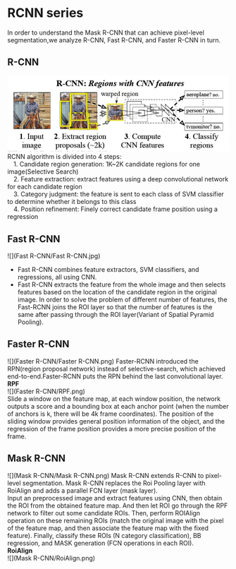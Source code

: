# RCNN series
In order to understand the Mask R-CNN that can achieve pixel-level segmentation,we analyze R-CNN, Fast R-CNN, and Faster R-CNN in turn.
## R-CNN
![](R-CNN/R-CNN.jpg)       
RCNN algorithm is divided into 4 steps:   
&ensp;&ensp;1. Candidate region generation: 1K~2K candidate regions for one image(Selective Search)   
&ensp;&ensp;2. Feature extraction: extract features using a deep convolutional network for each candidate region   
&ensp;&ensp;3. Category judgment: the feature is sent to each class of SVM classifier to determine whether it belongs to this class   
&ensp;&ensp;4. Position refinement: Finely correct candidate frame position using a regression
## Fast R-CNN
![](Fast R-CNN/Fast R-CNN.jpg)
- Fast R-CNN combines feature extractors, SVM classifiers, and regressions, all using CNN.      
- Fast R-CNN extracts the feature from the whole image and then selects features based on the location of the candidate region in the original image. In order to solve the problem of different number of features, the Fast-RCNN joins the ROI layer so that the number of features is the same after passing through the ROI layer(Variant of Spatial Pyramid Pooling).     
## Faster R-CNN
![](Faster R-CNN/Faster R-CNN.png)
Faster-RCNN introduced the RPN(region proposal network) instead of selective-search, which achieved end-to-end.Faster-RCNN puts the RPN behind the last convolutional layer.          
**RPF**   
![](Faster R-CNN/RPF.png)    
Slide a window on the feature map, at each window position, the network outputs a score and a bounding box at each anchor point (when the number of anchors is k, there will be 4k frame coordinates). The position of the sliding window provides general position information of the object, and the regression of the frame position provides a more precise position of the frame.
## Mask R-CNN 
![](Mask R-CNN/Mask R-CNN.png)
Mask R-CNN extends R-CNN to pixel-level segmentation. Mask R-CNN replaces the Roi Pooling layer with RoiAlign and adds a parallel FCN layer (mask layer).      
Input an preprocessed image and extract features using CNN, then obtain the ROI from the obtained feature map. And then let ROI go through the RPF network to filter out some candidate ROIs. Then, perform ROIAlign operation on these remaining ROIs (match the original image with the pixel of the feature map, and then associate the feature map with the fixed feature). Finally, classify these ROIs (N category classification), BB regression, and MASK generation (FCN operations in each ROI).       
**RoiAlign**    
![](Mask R-CNN/RoiAlign.png)

